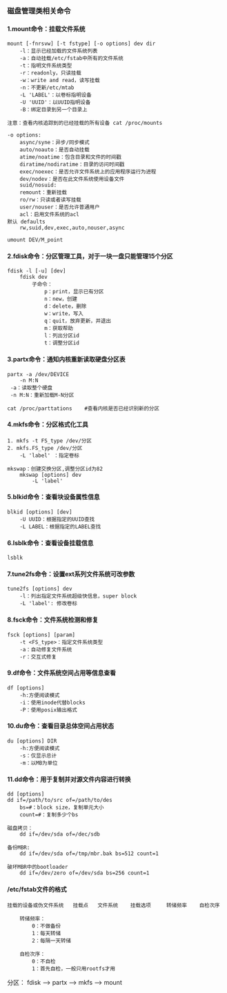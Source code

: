 ### 磁盘管理类相关命令
#### 1.mount命令：挂载文件系统
    mount [-fnrsvw] [-t fstype] [-o options] dev dir 
        -l：显示已经加载的文件系统列表
        -a：自动挂载/etc/fstab中所有的文件系统
        -t：指明文件系统类型
        -r：readonly，只读挂载
        -w：write and read，读写挂载
        -n：不更新/etc/mtab
        -L 'LABEL'：以卷标指明设备
        -U 'UUID'：以UUID指明设备
        -B：绑定目录到另一个目录上
    
    注意：查看内核追踪到的已经挂载的所有设备 cat /proc/mounts

    -o options:
        async/syne：异步/同步模式
        auto/noauto：是否自动挂载
        atime/noatime：包含目录和文件的时间戳
        diratime/nodiratime：目录的访问时间戳
        exec/noexec：是否允许文件系统上的应用程序运行为进程
        dev/nodev：是否在此文件系统使用设备文件
        suid/nosuid:
        remount：重新挂载
        ro/rw：只读或者读写挂载
        user/nouser：是否允许普通用户
        acl：启用文件系统的acl
    默认 defaults
        rw,suid,dev,exec,auto,nouser,async
    
    umount DEV/M_point

#### 2.fdisk命令：分区管理工具，对于一块一盘只能管理15个分区
    fdisk -l [-u] [dev]
        fdisk dev 
            子命令：
                p：print，显示已有分区
                n：new，创建
                d：delete，删除
                w：write，写入
                q：quit，放弃更新，并退出
                m：获取帮助
                l：列出分区id
                t：调整分区id

#### 3.partx命令：通知内核重新读取硬盘分区表
    partx -a /dev/DEVICE
        -n M:N
     -a：读取整个硬盘
     -n M:N：重新加载M-N分区

    cat /proc/parttations    #查看内核是否已经识别新的分区

#### 4.mkfs命令：分区格式化工具
    1. mkfs -t FS_type /dev/分区
    2. mkfs.FS_type /dev/分区
        -L 'label' ：指定卷标
    
    mkswap：创建交换分区,调整分区id为82
        mkswap [options] dev
            -L 'label' 
        
#### 5.blkid命令：查看块设备属性信息
    blkid [options] [dev]    
        -U UUID：根据指定的UUID查找
        -L LABEL：根据指定的LABEL查找

#### 6.lsblk命令：查看设备挂载信息
    lsblk
    
#### 7.tune2fs命令：设置ext系列文件系统可改参数
    tune2fs [options] dev
        -l：列出指定文件系统超级快信息，super block
        -L 'label': 修改卷标
    
#### 8.fsck命令：文件系统检测和修复
    fsck [options] [param]
        -t <FS_type>：指定文件系统类型
        -a：自动修复文件系统
        -r：交互式修复

#### 9.df命令：文件系统空间占用等信息查看
    df [options]
        -h:方便阅读模式
        -i：使用inode代替blocks
        -P：使用posix输出格式

#### 10.du命令：查看目录总体空间占用状态
    du [options] DIR
        -h:方便阅读模式
        -s：仅显示总计
        -m：以MB为单位
    
#### 11.dd命令：用于复制并对源文件内容进行转换
    dd [options]
    dd if=/path/to/src of=/path/to/des
        bs=#：block size，复制单元大小
        count=#：复制多少个bs
    
    磁盘拷贝：
        dd if=/dev/sda of=/dec/sdb
    
    备份MBR:
        dd if=/dev/sda of=/tmp/mbr.bak bs=512 count=1
    
    破坏MBR中的bootloader
        dd if=/dev/zero of=/dev/sda bs=256 count=1


#### /etc/fstab文件的格式
    挂载的设备或伪文件系统   挂载点   文件系统    挂载选项     转储频率    自检次序

        转储频率：
            0：不做备份
            1：每天转储
            2：每隔一天转储
        
        自检次序：
            0：不自检
            1：首先自检，一般只用rootfs才用
        



分区：
    fdisk --> partx --> mkfs --> mount 




